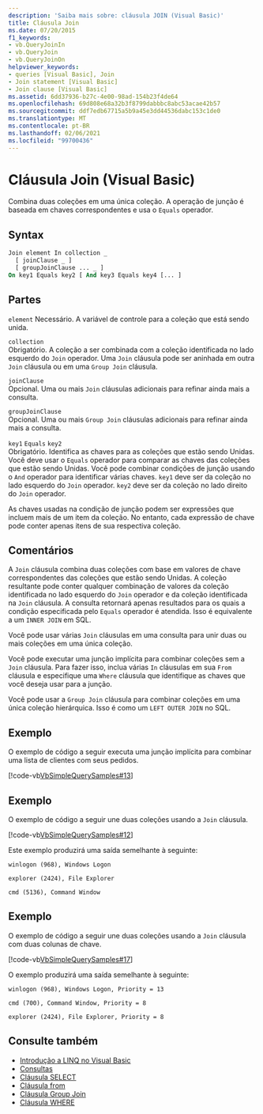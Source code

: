 ```yaml
---
description: 'Saiba mais sobre: cláusula JOIN (Visual Basic)'
title: Cláusula Join
ms.date: 07/20/2015
f1_keywords:
- vb.QueryJoinIn
- vb.QueryJoin
- vb.QueryJoinOn
helpviewer_keywords:
- queries [Visual Basic], Join
- Join statement [Visual Basic]
- Join clause [Visual Basic]
ms.assetid: 6dd37936-b27c-4e00-98ad-154b23f4de64
ms.openlocfilehash: 69d808e68a32b3f8799dabbbc8abc53acae42b57
ms.sourcegitcommit: ddf7edb67715a5b9a45e3dd44536dabc153c1de0
ms.translationtype: MT
ms.contentlocale: pt-BR
ms.lasthandoff: 02/06/2021
ms.locfileid: "99700436"
---
```

# <a name="join-clause-visual-basic"></a>Cláusula Join (Visual Basic)

Combina duas coleções em uma única coleção. A operação de junção é baseada em chaves correspondentes e usa o `Equals` operador.

## <a name="syntax"></a>Syntax

```vb
Join element In collection _
  [ joinClause _ ]
  [ groupJoinClause ... _ ]
On key1 Equals key2 [ And key3 Equals key4 [... ]
```

## <a name="parts"></a>Partes

`element` Necessário. A variável de controle para a coleção que está sendo unida.

`collection`  
Obrigatório. A coleção a ser combinada com a coleção identificada no lado esquerdo do `Join` operador. Uma `Join` cláusula pode ser aninhada em outra `Join` cláusula ou em uma `Group Join` cláusula.

`joinClause`  
Opcional. Uma ou mais `Join` cláusulas adicionais para refinar ainda mais a consulta.

`groupJoinClause`  
Opcional. Uma ou mais `Group Join` cláusulas adicionais para refinar ainda mais a consulta.

`key1` `Equals` `key2`  
Obrigatório. Identifica as chaves para as coleções que estão sendo Unidas. Você deve usar o `Equals` operador para comparar as chaves das coleções que estão sendo Unidas. Você pode combinar condições de junção usando o `And` operador para identificar várias chaves. `key1` deve ser da coleção no lado esquerdo do `Join` operador. `key2` deve ser da coleção no lado direito do `Join` operador.

As chaves usadas na condição de junção podem ser expressões que incluem mais de um item da coleção. No entanto, cada expressão de chave pode conter apenas itens de sua respectiva coleção.

## <a name="remarks"></a>Comentários

A `Join` cláusula combina duas coleções com base em valores de chave correspondentes das coleções que estão sendo Unidas. A coleção resultante pode conter qualquer combinação de valores da coleção identificada no lado esquerdo do `Join` operador e da coleção identificada na `Join` cláusula. A consulta retornará apenas resultados para os quais a condição especificada pelo `Equals` operador é atendida. Isso é equivalente a um `INNER JOIN` em SQL.

Você pode usar várias `Join` cláusulas em uma consulta para unir duas ou mais coleções em uma única coleção.

Você pode executar uma junção implícita para combinar coleções sem a `Join` cláusula. Para fazer isso, inclua várias `In` cláusulas em sua `From` cláusula e especifique uma `Where` cláusula que identifique as chaves que você deseja usar para a junção.

Você pode usar a `Group Join` cláusula para combinar coleções em uma única coleção hierárquica. Isso é como um `LEFT OUTER JOIN` no SQL.

## <a name="example"></a>Exemplo

O exemplo de código a seguir executa uma junção implícita para combinar uma lista de clientes com seus pedidos.

[!code-vb[VbSimpleQuerySamples#13](~/samples/snippets/visualbasic/VS_Snippets_VBCSharp/VbSimpleQuerySamples/VB/QuerySamples1.vb#13)]

## <a name="example"></a>Exemplo

O exemplo de código a seguir une duas coleções usando a `Join` cláusula.

[!code-vb[VbSimpleQuerySamples#12](~/samples/snippets/visualbasic/VS_Snippets_VBCSharp/VbSimpleQuerySamples/VB/QuerySamples2.vb#12)]

Este exemplo produzirá uma saída semelhante à seguinte:

`winlogon (968), Windows Logon`

`explorer (2424), File Explorer`

`cmd (5136), Command Window`

## <a name="example"></a>Exemplo

O exemplo de código a seguir une duas coleções usando a `Join` cláusula com duas colunas de chave.

[!code-vb[VbSimpleQuerySamples#17](~/samples/snippets/visualbasic/VS_Snippets_VBCSharp/VbSimpleQuerySamples/VB/QuerySamples3.vb#17)]

O exemplo produzirá uma saída semelhante à seguinte:

`winlogon (968), Windows Logon, Priority = 13`

`cmd (700), Command Window, Priority = 8`

`explorer (2424), File Explorer, Priority = 8`

## <a name="see-also"></a>Consulte também

- [Introdução a LINQ no Visual Basic](../../programming-guide/language-features/linq/introduction-to-linq.md)
- [Consultas](index.md)
- [Cláusula SELECT](select-clause.md)
- [Cláusula from](from-clause.md)
- [Cláusula Group Join](group-join-clause.md)
- [Cláusula WHERE](where-clause.md)
